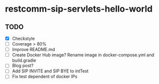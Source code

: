 # restcomm-sip-servlets-hello-world

## TODO

- [x] Checkstyle
- [ ] Coverage > 80%
- [ ] Improve README.md
- [ ] Create Docker Hub image? Rename image in docker-compose.yml and build.gradle
- [ ] Blog post?
- [ ] Add SIP INVITE and SIP BYE to intTest
- [ ] Fix test dependent of docker IPs
